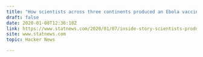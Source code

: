 ```yaml
---
title: "How scientists across three continents produced an Ebola vaccine"
draft: false
date: 2020-01-08T12:36:18Z
link: https://www.statnews.com/2020/01/07/inside-story-scientists-produced-world-first-ebola-vaccine/?utm_medium=RSS&utm_source=hune
site: www.statnews.com
topic: Hacker News  

---
```

